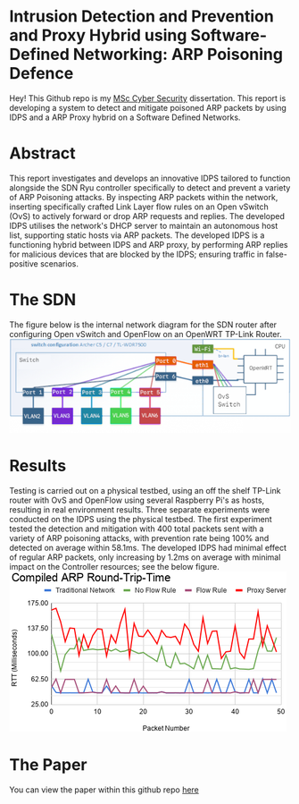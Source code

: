 # Intrusion Detection and Prevention and Proxy Hybrid using Software-Defined Networking: ARP Poisoning Defence
Hey! This Github repo is my [MSc Cyber Security](https://www.york.ac.uk/study/postgraduate-taught/courses/msc-cyber-security/) dissertation. This report is developing a system to detect and mitigate poisoned ARP packets by using IDPS and a ARP Proxy hybrid on a Software Defined Networks.


# Abstract
This report investigates and develops an innovative IDPS tailored to function alongside the SDN Ryu controller specifically to detect and prevent a variety of ARP Poisoning attacks. By inspecting ARP packets within the network, inserting specifically crafted Link Layer flow rules on an Open vSwitch (OvS) to actively forward or drop ARP requests and replies. The developed IDPS utilises the network's DHCP server to maintain an autonomous host list, supporting static hosts via ARP packets.
The developed IDPS is a functioning hybrid between IDPS and ARP proxy, by performing ARP replies for malicious devices that are blocked by the IDPS; ensuring traffic in false-positive scenarios.


# The SDN
The figure below is the internal network diagram for the SDN router after configuring Open vSwitch and OpenFlow on an OpenWRT TP-Link Router.
![Internal Router OvS diagram](paper/images/routerinsideSDN.png)

# Results
Testing is carried out on a physical testbed, using an off the shelf TP-Link router with OvS and OpenFlow using several Raspberry Pi's as hosts, resulting in real environment results. Three separate experiments were conducted on the IDPS using the physical testbed. The first experiment tested the detection and mitigation with 400 total packets sent with a variety of ARP poisoning attacks, with prevention rate being 100\% and detected on average within 58.1ms. The developed IDPS had minimal effect of regular ARP packets, only increasing by 1.2ms on average with minimal impact on the Controller resources; see the below figure.
![RTT Results](tests/RTT/ARP_RTT_full.png)

# The Paper
You can view the paper within this github repo [here](paper/Main.pdf)
